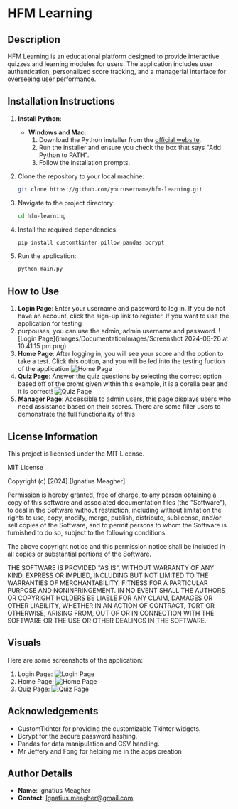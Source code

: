 # HFM Learning

## Description
HFM Learning is an educational platform designed to provide interactive quizzes and learning modules for users. The application includes user authentication, personalized score tracking, and a managerial interface for overseeing user performance.

## Installation Instructions
1. **Install Python**:
    - **Windows and Mac**:
      1. Download the Python installer from the [official website](https://www.python.org/downloads/).
      2. Run the installer and ensure you check the box that says "Add Python to PATH".
      3. Follow the installation prompts.
  
2. Clone the repository to your local machine:
    ```bash
    git clone https://github.com/yourusername/hfm-learning.git
    ```
3. Navigate to the project directory:
    ```bash
    cd hfm-learning
    ```
4. Install the required dependencies:
    ```bash
    pip install customtkinter pillow pandas bcrypt

    ```
5. Run the application:
    ```bash
    python main.py
    ```

## How to Use
1. **Login Page**: Enter your username and password to log in. If you do not have an account, click the sign-up link to register. If you want to use the application for testing
2. purpouses, you can use the admin, admin username and password. 
    ![Login Page](images/DocumentationImages/Screenshot 2024-06-26 at 10.41.15 pm.png)
3. **Home Page**: After logging in, you will see your score and the option to take a test. Click this option, and you will be led into the testing fuction of the application
    ![Home Page](./path/to/Screenshot%202024-06-26%20at%2010.43.47%20pm.png)
4. **Quiz Page**: Answer the quiz questions by selecting the correct option based off of the promt given within this example, it is a corella pear and it is correct!
    ![Quiz Page](./path/to/Screenshot%202024-06-26%20at%2010.46.06%20pm.png)
5. **Manager Page**: Accessible to admin users, this page displays users who need assistance based on their scores. There are some filler users to demonstrate the full functionality of this

## License Information
This project is licensed under the MIT License.

MIT License

Copyright (c) [2024] [Ignatius Meagher]

Permission is hereby granted, free of charge, to any person obtaining a copy
of this software and associated documentation files (the "Software"), to deal
in the Software without restriction, including without limitation the rights
to use, copy, modify, merge, publish, distribute, sublicense, and/or sell
copies of the Software, and to permit persons to whom the Software is
furnished to do so, subject to the following conditions:

The above copyright notice and this permission notice shall be included in all
copies or substantial portions of the Software.

THE SOFTWARE IS PROVIDED "AS IS", WITHOUT WARRANTY OF ANY KIND, EXPRESS OR
IMPLIED, INCLUDING BUT NOT LIMITED TO THE WARRANTIES OF MERCHANTABILITY,
FITNESS FOR A PARTICULAR PURPOSE AND NONINFRINGEMENT. IN NO EVENT SHALL THE
AUTHORS OR COPYRIGHT HOLDERS BE LIABLE FOR ANY CLAIM, DAMAGES OR OTHER
LIABILITY, WHETHER IN AN ACTION OF CONTRACT, TORT OR OTHERWISE, ARISING FROM,
OUT OF OR IN CONNECTION WITH THE SOFTWARE OR THE USE OR OTHER DEALINGS IN THE
SOFTWARE.


## Visuals
Here are some screenshots of the application:
1. Login Page:
    ![Login Page](./path/to/Screenshot%202024-06-26%20at%2010.41.15%20pm.png)
2. Home Page:
    ![Home Page](./path/to/Screenshot%202024-06-26%20at%2010.43.47%20pm.png)
3. Quiz Page:
    ![Quiz Page](./path/to/Screenshot%202024-06-26%20at%2010.46.06%20pm.png)

## Acknowledgements
- CustomTkinter for providing the customizable Tkinter widgets.
- Bcrypt for the secure password hashing.
- Pandas for data manipulation and CSV handling.
- Mr Jeffery and Fong for helping me in the apps creation

## Author Details
- **Name**: Ignatius Meagher
- **Contact**: Ignatius.meagher@gmail.com

